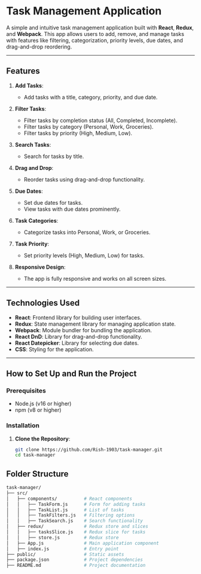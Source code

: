 # Task Management Application

A simple and intuitive task management application built with **React**, **Redux**, and **Webpack**. This app allows users to add, remove, and manage tasks with features like filtering, categorization, priority levels, due dates, and drag-and-drop reordering.

---

## Features

1. **Add Tasks**:
   - Add tasks with a title, category, priority, and due date.

2. **Filter Tasks**:
   - Filter tasks by completion status (All, Completed, Incomplete).
   - Filter tasks by category (Personal, Work, Groceries).
   - Filter tasks by priority (High, Medium, Low).

3. **Search Tasks**:
   - Search for tasks by title.

4. **Drag and Drop**:
   - Reorder tasks using drag-and-drop functionality.

5. **Due Dates**:
   - Set due dates for tasks.
   - View tasks with due dates prominently.

6. **Task Categories**:
   - Categorize tasks into Personal, Work, or Groceries.

7. **Task Priority**:
   - Set priority levels (High, Medium, Low) for tasks.

8. **Responsive Design**:
   - The app is fully responsive and works on all screen sizes.

---

## Technologies Used

- **React**: Frontend library for building user interfaces.
- **Redux**: State management library for managing application state.
- **Webpack**: Module bundler for bundling the application.
- **React DnD**: Library for drag-and-drop functionality.
- **React Datepicker**: Library for selecting due dates.
- **CSS**: Styling for the application.

---

## How to Set Up and Run the Project

### Prerequisites

- Node.js (v16 or higher)
- npm (v8 or higher)

### Installation

1. **Clone the Repository**:
   ```bash
   git clone https://github.com/Rish-1903/task-manager.git
   cd task-manager

## Folder Structure
 ```bash
task-manager/
├── src/
│   ├── components/          # React components
│   │   ├── TaskForm.js      # Form for adding tasks
│   │   ├── TaskList.js      # List of tasks
│   │   ├── TaskFilters.js   # Filtering options
│   │   ├── TaskSearch.js    # Search functionality
│   ├── redux/               # Redux store and slices
│   │   ├── tasksSlice.js    # Redux slice for tasks
│   │   ├── store.js         # Redux store
│   ├── App.js               # Main application component
│   ├── index.js             # Entry point
├── public/                  # Static assets
├── package.json             # Project dependencies
├── README.md                # Project documentation

